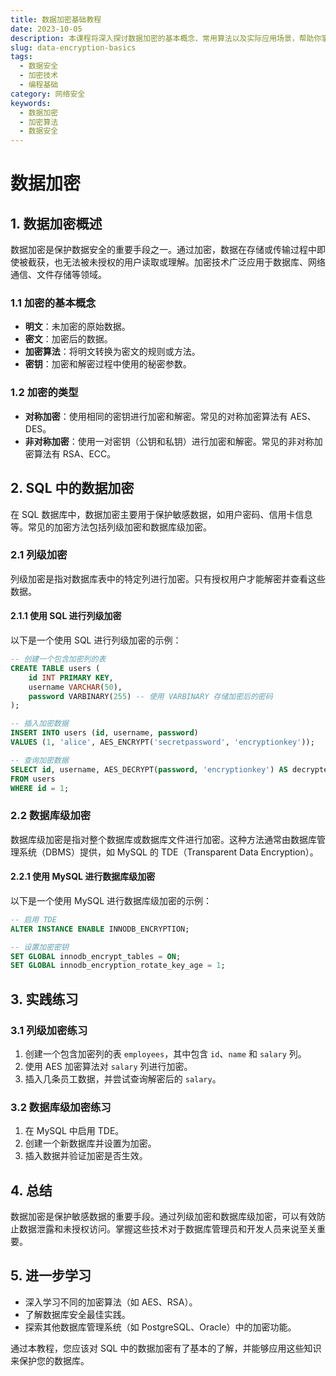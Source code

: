 ```yaml
---
title: 数据加密基础教程
date: 2023-10-05
description: 本课程将深入探讨数据加密的基本概念、常用算法以及实际应用场景，帮助你掌握保护数据安全的核心技能。
slug: data-encryption-basics
tags:
  - 数据安全
  - 加密技术
  - 编程基础
category: 网络安全
keywords:
  - 数据加密
  - 加密算法
  - 数据安全
---
```


# 数据加密

## 1. 数据加密概述

数据加密是保护数据安全的重要手段之一。通过加密，数据在存储或传输过程中即使被截获，也无法被未授权的用户读取或理解。加密技术广泛应用于数据库、网络通信、文件存储等领域。

### 1.1 加密的基本概念

- **明文**：未加密的原始数据。
- **密文**：加密后的数据。
- **加密算法**：将明文转换为密文的规则或方法。
- **密钥**：加密和解密过程中使用的秘密参数。

### 1.2 加密的类型

- **对称加密**：使用相同的密钥进行加密和解密。常见的对称加密算法有 AES、DES。
- **非对称加密**：使用一对密钥（公钥和私钥）进行加密和解密。常见的非对称加密算法有 RSA、ECC。

## 2. SQL 中的数据加密

在 SQL 数据库中，数据加密主要用于保护敏感数据，如用户密码、信用卡信息等。常见的加密方法包括列级加密和数据库级加密。

### 2.1 列级加密

列级加密是指对数据库表中的特定列进行加密。只有授权用户才能解密并查看这些数据。

#### 2.1.1 使用 SQL 进行列级加密

以下是一个使用 SQL 进行列级加密的示例：

```sql
-- 创建一个包含加密列的表
CREATE TABLE users (
    id INT PRIMARY KEY,
    username VARCHAR(50),
    password VARBINARY(255) -- 使用 VARBINARY 存储加密后的密码
);

-- 插入加密数据
INSERT INTO users (id, username, password)
VALUES (1, 'alice', AES_ENCRYPT('secretpassword', 'encryptionkey'));

-- 查询加密数据
SELECT id, username, AES_DECRYPT(password, 'encryptionkey') AS decrypted_password
FROM users
WHERE id = 1;
```

### 2.2 数据库级加密

数据库级加密是指对整个数据库或数据库文件进行加密。这种方法通常由数据库管理系统（DBMS）提供，如 MySQL 的 TDE（Transparent Data Encryption）。

#### 2.2.1 使用 MySQL 进行数据库级加密

以下是一个使用 MySQL 进行数据库级加密的示例：

```sql
-- 启用 TDE
ALTER INSTANCE ENABLE INNODB_ENCRYPTION;

-- 设置加密密钥
SET GLOBAL innodb_encrypt_tables = ON;
SET GLOBAL innodb_encryption_rotate_key_age = 1;
```

## 3. 实践练习

### 3.1 列级加密练习

1. 创建一个包含加密列的表 `employees`，其中包含 `id`、`name` 和 `salary` 列。
2. 使用 AES 加密算法对 `salary` 列进行加密。
3. 插入几条员工数据，并尝试查询解密后的 `salary`。

### 3.2 数据库级加密练习

1. 在 MySQL 中启用 TDE。
2. 创建一个新数据库并设置为加密。
3. 插入数据并验证加密是否生效。

## 4. 总结

数据加密是保护敏感数据的重要手段。通过列级加密和数据库级加密，可以有效防止数据泄露和未授权访问。掌握这些技术对于数据库管理员和开发人员来说至关重要。

## 5. 进一步学习

- 深入学习不同的加密算法（如 AES、RSA）。
- 了解数据库安全最佳实践。
- 探索其他数据库管理系统（如 PostgreSQL、Oracle）中的加密功能。

通过本教程，您应该对 SQL 中的数据加密有了基本的了解，并能够应用这些知识来保护您的数据库。